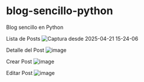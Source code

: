 # blog-sencillo-python
Blog sencillo en Python

Lista de Posts
![Captura desde 2025-04-21 15-24-06](https://github.com/user-attachments/assets/8106e6bd-36cc-47c7-aa5c-eddcc92550a8)

Detalle del Post
![image](https://github.com/user-attachments/assets/861367c9-d137-488a-b05e-f065f353157d)

Crear Post
![image](https://github.com/user-attachments/assets/55e2e4b5-e838-421a-8214-6732324d5566)

Editar Post
![image](https://github.com/user-attachments/assets/a28995c4-fa39-4c0c-b219-81d1bea8df2e)




